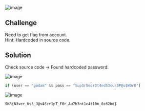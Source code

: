 ![image](https://github.com/user-attachments/assets/205714b1-fd87-4b7a-83a8-98b990dd8891)

## Challenge
Need to get flag from account.  
Hint: Hardcoded in source code.

## Solution
Check source code → Found hardcoded password.

![image](https://github.com/user-attachments/assets/b2b61460-18a7-4f82-91a5-9c1b3e81709d)
```js
if (user == "godam" && pass == "Sup3rSecr3t4ndS3cur3P@s$W0rD")
```
![image](https://github.com/user-attachments/assets/d81bbdec-17be-45b4-b2b5-0aaa17927723)
```
SKR{N3ver_Us3_J@v4Scr1pT_F0r_Au7h3nt1c4t10n_0c62bd}
```
